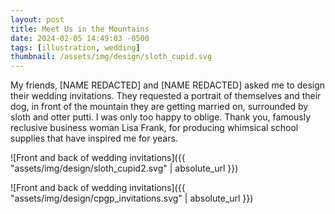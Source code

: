 ```yaml
---
layout: post
title: Meet Us in the Mountains
date: 2024-02-05 14:49:03 -0500
tags: [illustration, wedding]
thumbnail: /assets/img/design/sloth_cupid.svg
---
```


My friends, [NAME REDACTED] and [NAME REDACTED] asked me to design their wedding invitations. They requested a portrait of themselves and their dog, in front of the mountain they are getting married on, surrounded by sloth and otter putti. I was only too happy to oblige. Thank you, famously reclusive business woman Lisa Frank, for producing whimsical school supplies that have inspired me for years.

![Front and back of wedding invitations]({{ "assets/img/design/sloth_cupid2.svg" | absolute_url }})

![Front and back of wedding invitations]({{ "assets/img/design/cpgp_invitations.svg" | absolute_url }})
